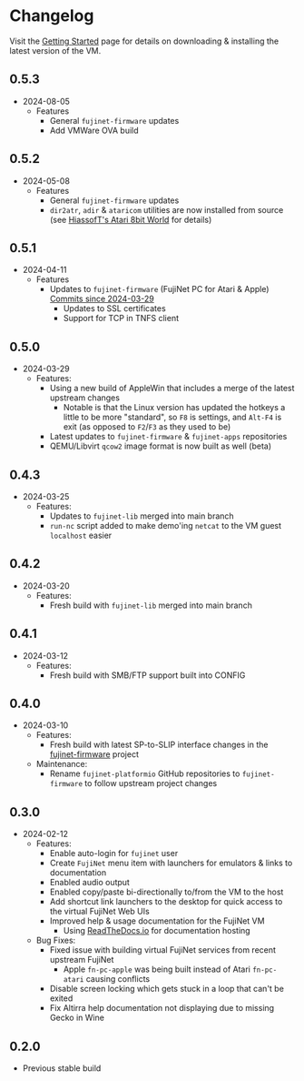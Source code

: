 # Changelog

Visit the [Getting Started](gettingstarted.md) page for details on downloading & installing the latest version of the VM.

## 0.5.3

- 2024-08-05
  - Features
    - General `fujinet-firmware` updates
    - Add VMWare OVA build

## 0.5.2

- 2024-05-08
  - Features
    - General `fujinet-firmware` updates
    - `dir2atr`, `adir` & `ataricom` utilities are now installed from source (see [HiassofT's Atari 8bit World](https://www.horus.com/~hias/atari/) for details)

## 0.5.1

- 2024-04-11
  - Features
    - Updates to `fujinet-firmware` (FujiNet PC for Atari & Apple) [Commits since 2024-03-29](https://github.com/FujiNetWIFI/fujinet-firmware/commits/master/?since=2024-03-29&until=2024-04-11)
      - Updates to SSL certificates
      - Support for TCP in TNFS client

## 0.5.0

- 2024-03-29
  - Features:
    - Using a new build of AppleWin that includes a merge of the latest upstream changes
      - Notable is that the Linux version has updated the hotkeys a little to be more "standard", so `F8` is settings, and `Alt-F4` is exit (as opposed to `F2`/`F3` as they used to be)
    - Latest updates to `fujinet-firmware` & `fujinet-apps` repositories
    - QEMU/Libvirt `qcow2` image format is now built as well (beta)


## 0.4.3

- 2024-03-25
  - Features:
    - Updates to `fujinet-lib` merged into main branch
    - `run-nc` script added to make demo'ing `netcat` to the VM guest `localhost` easier

## 0.4.2

- 2024-03-20
  - Features:
    - Fresh build with `fujinet-lib` merged into main branch

## 0.4.1

- 2024-03-12
  - Features:
    - Fresh build with SMB/FTP support built into CONFIG

## 0.4.0

- 2024-03-10
  - Features:
    - Fresh build with latest SP-to-SLIP interface changes in the [fujinet-firmware](https://github.com/FujiNetWIFI/fujinet-firmware) project
  - Maintenance:
    - Rename `fujinet-platformio` GitHub repositories to `fujinet-firmware` to follow upstream project changes

## 0.3.0

- 2024-02-12
  - Features: 
    - Enable auto-login for `fujinet` user
    - Create `FujiNet` menu item with launchers for emulators & links to documentation
    - Enabled audio output
    - Enabled copy/paste bi-directionally to/from the VM to the host
    - Add shortcut link launchers to the desktop for quick access to the virtual FujiNet Web UIs
    - Improved help & usage documentation for the FujiNet VM
      - Using [ReadTheDocs.io](https://readthedocs.io) for documentation hosting
  - Bug Fixes:
    - Fixed issue with building virtual FujiNet services from recent upstream FujiNet
      - Apple `fn-pc-apple` was being built instead of Atari `fn-pc-atari` causing conflicts
    - Disable screen locking which gets stuck in a loop that can't be exited
    - Fix Altirra help documentation not displaying due to missing Gecko in Wine

## 0.2.0

- Previous stable build

